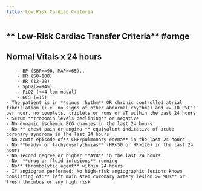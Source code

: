```yaml
---
title: Low Risk Cardiac Criteria
---
```


## ** Low-Risk Cardiac Transfer Criteria** #ornge
## **Normal Vitals x 24 hours**
        - BP (SBP>=90, MAP>=65)..
        - HR (50-100)
        - RR (12-20)
        - SpO2(>=94%)
        - FiO2 (<=4 lpm nasal)
        - GCS (=15) 
    - The patient is in **sinus rhythm** OR chronic controlled atrial fibrillation (i.e. no signs of other abnormal rhythms) and <= 10 PVC’s per hour, no couplets, triplets or runs of VT within the past 24 hours
    - Serum **troponin levels declining** or negative
    - No dynamic ischemic ECG changes in the last 24 hours
    - No ** chest pain or angina ** equivalent indicative of acute coronary syndrome in the last 24 hours
    - No acute episode of** CHF/pulmonary edema** in the last 24 hours
    - No **brady- or tachydysrhythmias** (HR<50 or HR>120) in the last 24 hours
    - No second degree or higher **AVB** in the last 24 hours
    - No  **drug or fluid infusions** running
    - No** thrombolytic agent** within 24 hours
    - If angiogram performed: No high-risk angiographic lesions known consisting of:** left main stem coronary artery lesion >= 90%** or fresh thrombus or any high risk
